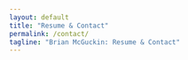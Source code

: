 ```yaml
---
layout: default
title: "Resume & Contact"
permalink: /contact/
tagline: "Brian McGuckin: Resume & Contact"
---
```

<head>
<link rel="stylesheet" href="https://cdnjs.cloudflare.com/ajax/libs/font-awesome/4.7.0/css/font-awesome.min.css">
</head>

<body>
<a href="https://github.com/brianmcguckin">
  <i class="fa fa-github" style="font-size:36px"></i>
</a>

<a href="https://www.linkedin.com/in/bmcguckin/">
  <i class="fa fa-linkedin-square" style="font-size:36px;color:blue"></i>
</a>
</body>
